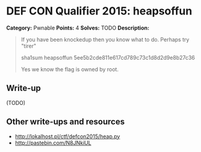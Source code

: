 # DEF CON Qualifier 2015: heapsoffun

**Category:** Pwnable
**Points:** 4
**Solves:** TODO
**Description:**

> If you have been knockedup then you know what to do. Perhaps try "tirer"
>
> sha1sum heapsoffun 5ee5b2cde811e617cd789c73c1d8d2d9e8b27c36
>
> Yes we know the flag is owned by root.


## Write-up

(TODO)

## Other write-ups and resources

* <http://lokalhost.pl/ctf/defcon2015/heap.py>
* <http://pastebin.com/N8JNkiUL>
